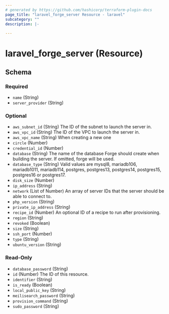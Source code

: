 ```yaml
---
# generated by https://github.com/hashicorp/terraform-plugin-docs
page_title: "laravel_forge_server Resource - laravel"
subcategory: ""
description: |-
  
---
```


# laravel_forge_server (Resource)





<!-- schema generated by tfplugindocs -->
## Schema

### Required

- `name` (String)
- `server_provider` (String)

### Optional

- `aws_subnet_id` (String) The ID of the subnet to launch the server in.
- `aws_vpc_id` (String) The ID of the VPC to launch the server in.
- `aws_vpc_name` (String) When creating a new one
- `circle` (Number)
- `credential_id` (Number)
- `database` (String) The name of the database Forge should create when building the server. If omitted, forge will be used.
- `database_type` (String) Valid values are mysql8, mariadb106, mariadb1011, mariadb114, postgres, postgres13, postgres14, postgres15, postgres16 or postgres17.
- `disk_size` (Number)
- `ip_address` (String)
- `network` (List of Number) An array of server IDs that the server should be able to connect to.
- `php_version` (String)
- `private_ip_address` (String)
- `recipe_id` (Number) An optional ID of a recipe to run after provisioning.
- `region` (String)
- `revoked` (Boolean)
- `size` (String)
- `ssh_port` (Number)
- `type` (String)
- `ubuntu_version` (String)

### Read-Only

- `database_password` (String)
- `id` (Number) The ID of this resource.
- `identifier` (String)
- `is_ready` (Boolean)
- `local_public_key` (String)
- `meilisearch_password` (String)
- `provision_command` (String)
- `sudo_password` (String)

